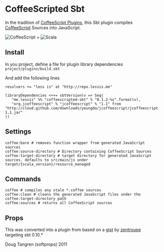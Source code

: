 # CoffeeScripted Sbt

In the tradition of [CoffeeScript Plugins](https://github.com/rubbish/coffee-script-sbt-plugin), this Sbt plugin compiles [CoffeeScript](http://jashkenas.github.com/coffee-script/) Sources into JavaScript.

![CoffeeScript](http://jashkenas.github.com/coffee-script/documentation/images/logo.png) + ![Scala](https://github.com/downloads/softprops/coffeescripted-sbt/scala_logo.png)

## Install

In you project, define a file for plugin library dependencies `project/plugins/build.sbt`

And add the following lines

    resolvers += "less is" at "http://repo.lessis.me"

    libraryDependencies <++= sbtVersion(v => Seq(
       "me.lessis" %% "coffeescripted-sbt" % "0.1.2-%s".format(v),
       "org.jcoffeescript" % "jcoffeescript" % "1.1" from "http://cloud.github.com/downloads/yeungda/jcoffeescript/jcoffeescript-1.1.jar"
    ))

## Settings

    coffee:bare # removes function wrapper from generated JavaScript sources
    coffee:source-directory # Directory containing CoffeeScript Sources
    coffee:target-directory # target directory for generated JavaScript sources. defaults to src/main/js under target/{scala_version}/resource_managed

## Commands

    coffee # compiles any stale *.coffee sources
    coffee:clean # cleans the generated JavaScript files under the coffee:target-directory path
    coffee:sources # returns all CoffeeScript sources

## Props

This was converted into a plugin from based on a [gist](https://gist.github.com/1018046) by [zentroupe](https://gist.github.com/zentrope) targeting sbt 0.10.*

Doug Tangren (softprops) 2011
